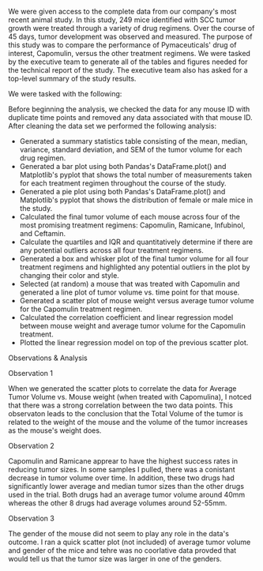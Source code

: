 We were given access to the complete data from our company's most recent animal study. In this study, 249 mice identified with SCC tumor growth were treated through a variety of drug regimens. Over the course of 45 days, tumor development was observed and measured. The purpose of this study was to compare the performance of Pymaceuticals' drug of interest, Capomulin, versus the other treatment regimens. We were tasked by the executive team to generate all of the tables and figures needed for the technical report of the study. The executive team also has asked for a top-level summary of the study results.


We were tasked with the following:


Before beginning the analysis, we checked the data for any mouse ID with duplicate time points and removed any data associated with that mouse ID. After cleaning the data set we performed the following analysis:

- Generated a summary statistics table consisting of the mean, median, variance, standard deviation, and SEM of the tumor volume for each drug regimen.
- Generated a bar plot using both Pandas's DataFrame.plot() and Matplotlib's pyplot that shows the total number of measurements taken for each treatment regimen throughout the course of the study.
- Generated a pie plot using both Pandas's DataFrame.plot() and Matplotlib's pyplot that shows the distribution of female or male mice in the study.
- Calculated the final tumor volume of each mouse across four of the most promising treatment regimens: Capomulin, Ramicane, Infubinol, and Ceftamin.
- Calculate the quartiles and IQR and quantitatively determine if there are any potential outliers across all four treatment regimens.
- Generated a box and whisker plot of the final tumor volume for all four treatment regimens and highlighted any potential outliers in the plot by changing their color and style.
- Selected (at random) a mouse that was treated with Capomulin and generated a line plot of tumor volume vs. time point for that mouse.
- Generated a scatter plot of mouse weight versus average tumor volume for the Capomulin treatment regimen.
- Calculated the correlation coefficient and linear regression model between mouse weight and average tumor volume for the Capomulin treatment.
- Plotted the linear regression model on top of the previous scatter plot.


Observations & Analysis

Observation 1

When we generated the scatter plots to correlate the data for Average Tumor Volume vs. Mouse weight (when treated with Capomulina), I notced that there was a strong correlation between the two data points. This observaton leads to the conclusion that the Total Volume of the tumor is related to the weight of the mouse and the volume of the tumor increases as the mouse's weight does.

Observation 2

Capomulin and Ramicane apprear to have the highest success rates in reducing tumor sizes. In some samples I pulled, there was a conistant decrease in tumor volume over time. In addition, these two drugs had significantly lower average and median tumor sizes than the other drugs used in the trial. Both drugs had an average tumor volume around 40mm whereas the other 8 drugs had average volumes around 52-55mm.

Observation 3

The gender of the mouse did not seem to play any role in the data's outcome. I ran a quick scatter plot (not included) of average tumor volume and gender of the mice and tehre was no coorlative data provded that would tell us that the tumor size was larger in one of the genders.